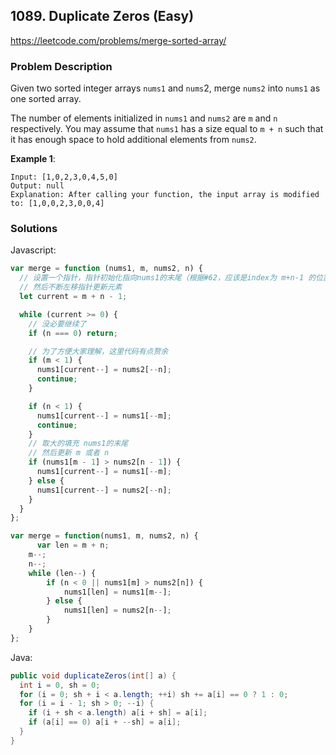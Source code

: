 ## 1089. Duplicate Zeros (Easy)

https://leetcode.com/problems/merge-sorted-array/

### Problem Description

Given two sorted integer arrays `nums1` and `nums`2, merge `nums2` into `nums1` as one sorted array.

The number of elements initialized in `nums1` and `nums2` are `m` and `n` respectively. You may assume that `nums1` has a size equal to `m + n` such that it has enough space to hold additional elements from `nums2`.
 

**Example 1**:
```
Input: [1,0,2,3,0,4,5,0]
Output: null
Explanation: After calling your function, the input array is modified to: [1,0,0,2,3,0,0,4]

```
### Solutions

Javascript:

```javascript
var merge = function (nums1, m, nums2, n) {
  // 设置一个指针，指针初始化指向nums1的末尾（根据#62，应该是index为 m+n-1 的位置，因为nums1的长度有可能更长）
  // 然后不断左移指针更新元素
  let current = m + n - 1;

  while (current >= 0) {
    // 没必要继续了
    if (n === 0) return;

    // 为了方便大家理解，这里代码有点赘余
    if (m < 1) {
      nums1[current--] = nums2[--n];
      continue;
    }

    if (n < 1) {
      nums1[current--] = nums1[--m];
      continue;
    }
    // 取大的填充 nums1的末尾
    // 然后更新 m 或者 n
    if (nums1[m - 1] > nums2[n - 1]) {
      nums1[current--] = nums1[--m];
    } else {
      nums1[current--] = nums2[--n];
    }
  }
};
```
```javascript
var merge = function(nums1, m, nums2, n) {
      var len = m + n;
    m--;
    n--;
    while (len--) {
        if (n < 0 || nums1[m] > nums2[n]) {
            nums1[len] = nums1[m--];
        } else {
            nums1[len] = nums2[n--];
        }
    }
};
```


Java:

```java
public void duplicateZeros(int[] a) {
  int i = 0, sh = 0;
  for (i = 0; sh + i < a.length; ++i) sh += a[i] == 0 ? 1 : 0;
  for (i = i - 1; sh > 0; --i) {
    if (i + sh < a.length) a[i + sh] = a[i];
    if (a[i] == 0) a[i + --sh] = a[i];
  }
}
```
